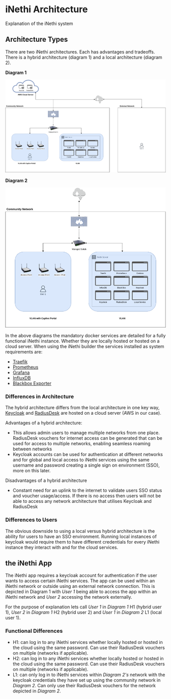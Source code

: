 # iNethi Architecture
Explanation of the iNethi system

## Architecture Types
There are two iNethi architectures. Each has advantages and tradeoffs. There is a hybrid architecture (diagram 1) and a 
local architecture (diagram 2).

**Diagram 1**

<img src="diagrams/iNethi-mixed-architecture-overview.png" alt="hybrid architecture diagram" width="800"/>

**Diagram 2**

<img src="diagrams/iNethi-local-architecture-overview.png" alt="local architecture diagram" width="800"/>

In the above diagrams the mandatory docker services are detailed for a fully functional iNethi instance. Whether they 
are locally hosted or hosted on a cloud server. When using the iNethi builder the services installed as system 
requirements are:
- [Traefik](https://traefik.io/traefik/)
- [Prometheus](https://prometheus.io/)
- [Grafana](https://grafana.com/)
- [InfluxDB](https://www.influxdata.com/)
- [Blackbox Exporter](https://prometheus.io/docs/guides/multi-target-exporter/)

### Differences in Architecture
The hybrid architecture differs from the local architecture in one key way, [Keycloak](https://www.keycloak.org/) and 
[RadiusDesk](https://github.com/RADIUSdesk) are hosted on a cloud server (AWS in our case). 

Advantages of a hybrid architecture:
- This allows admin users to manage multiple networks from one place. RadiusDesk vouchers for internet access can be 
generated that can be used for access to multiple networks, enabling seamless roaming between networks
- Keycloak accounts can be used for authentication at different networks and for global and local access to iNethi services
using the same username and password creating a single sign on environment (SSO), more on this later.

Disadvantages of a hybrid architecture
- Constant need for an uplink to the internet to validate users SSO status and voucher usage/access. If there is no
access then users will not be able to access any network architecture that utilises Keycloak and RadiusDesk

### Differences to Users
The obvious downside to using a local versus hybrid architecture is the ability for users to have an SSO environment.
Running local instances of keycloak would require them to have different credentials for every iNethi instance they interact with and for the cloud
services.

## the iNethi App
The iNethi app requires a keycloak account for authentication if the user wants to access certain iNethi services. The
app can be used within an iNethi network or outside using an external network connection. This is depicted in Diagram 1
with _User 1_ being able to access the app within an iNethi network and _User 2_ accessing the network externally.

For the purpose of explanation lets call _User 1_ in _Diagram 1_ H1 (hybrid user 1), _User 2_ in _Diagram 1_ H2 
(hybrid user 2) and _User 1_ in _Diagram 2_ L1 (local user 1).

### Functional Differences
- H1: can log in to any iNethi services whether locally hosted or hosted in the cloud using the same password. Can use 
their RadiusDesk vouchers on multiple (networks if applicable).
- H2: can log in to any iNethi services whether locally hosted or hosted in the cloud using the same password. Can use
  their RadiusDesk vouchers on multiple (networks if applicable).
- L1: can only log in to iNethi services within _Diagram 2's_ network with the keycloak credentials they have set up 
using the community network in _Diagram 2_. Can only use their RadiusDesk vouchers for the network depicted in 
_Diagram 2_.